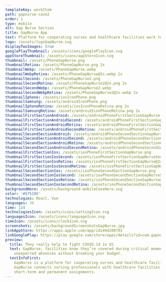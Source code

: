 ```yaml
---
templateKey: workItem
path: gapnurse-case2
order: 1
type: mobile
alt: Gap Nurse Section
title: GapNurse App
text: Platform for cooperating nurses and healthcare facilities work together
logo: /assets/logoGapNurse.svg
displayTwoImages: true
googlePlayThumbnail: /assets/icons/googlePlayIcon.svg
appStoreThumbnail: /assets/icons/appStoreIcon.svg
thumbnail: /assets/PhoneGapNurse.png
thumbnailRetina: /assets/PhoneGapNurse.png 2x
thumbnailWebp: /assets/PhoneGapNurse.webp
thumbnailWebpRetina: /assets/PhoneGapNurse@2x.webp 2x
thumbnailSecond: /assets/PhoneGapNurse2.png
thumbnailSecondRetina: /assets/PhoneGapNurse2@2x.png 2x
thumbnailSecondWebp: /assets/PhoneGapNurse2.webp
thumbnailSecondWebpRetina: /assets/PhoneGapNurse2@2x.webp 2x
thumbnailIphone: /assets/iosIconPhone.png
thumbnailSamsung: /assets/androidIconPhone.png
thumbnailIphoneRetina: /assets/iosIconPhoneRetina.png 2x
thumbnailSamsungRetina: /assets/androidIconPhoneRetina.png 2x
thumbnailFirstSectionAndroid: /assets/androidPhoneFirstSectionGapNurse.png
thumbnailFirstSectionAndroidSecond: /assets/androidPhoneFirstSectionGapNurseSecond.png
thumbnailFirstSectionAndroidRetina: /assets/androidPhoneFirstSectionGapNurse@2x.png 2x
thumbnailFirstSectionAndroidSecondRetina: /assets/androidPhoneFirstSectionGapNurseSecond@2x.png 2x
thumbnailSecondSectionAndroid: /assets/androidPhoneSecondSectionGapNurse.png
thumbnailSecondSectionAndroidSecond: /assets/androidPhoneSecondSectionGapNurseSecond.png
thumbnailSecondSectionAndroidRetina: /assets/androidPhoneSecondSectionGapNurse@2x.png 2x
thumbnailSecondSectionAndroidSecondRetina: /assets/androidPhoneSecondSectionGapNurseSecond@2x.png 2x
thumbnailFirstSectionIos: /assets/iosPhoneFirstSectionGapNurse.png
thumbnailFirstSectionIosSecond: /assets/iosPhoneFirstSectionGapNurseSecond.png
thumbnailFirstSectionIosRetina: /assets/iosPhoneFirstSectionGapNurse@2x.png 2x
thumbnailFirstSectionIosSecondRetina: /assets/iosPhoneFirstSectionGapNurseSecond@2x.png 2x
thumbnailSecondSectionIos: /assets/iosPhoneSecondSectionGapNurse.png
thumbnailSecondSectionIosSecond: /assets/iosPhoneSecondSectionGapNurseSecond.png
thumbnailSecondSectionIosRetina: /assets/iosPhoneSecondSectionGapNurse@2x.png 2x
thumbnailSecondSectionIosSecondRetina: /assets/iosPhoneSecondSectionGapNurseSecond@2x.png 2x
backgroundHero: /assets/background-mobileCaseHero.svg
color: '#575195'
technologies: React, Vue
languages: JS
time: 124
technologiesIcon: /assets/icons/settingIcon.svg
languagesIcon: /assets/icons/languageIcon.svg
timeIcon: /assets/icons/clockIcon.svg
screenshots: /assets/backgroundScreenshotsGapNurse.jpg
linkAppStore: https://apps.apple.com/app/id1494280703
linkGooglePlay: https://play.google.com/store/apps/details?id=com.gapnurse
preview:
  title: They really help to fight COVID-19 in US
  text: GapNurse, facilities know they’re covered during critical moments and
    unexpected absences without breaking your budget.
  textInfoFirst:
    GapNurse is a platform for cooperating nurses and healthcare facilities work together.
    GapNurse connects nursing professionals with healthcare facilities to fill hourly,
    short-term and permanent assignments.
---
```

